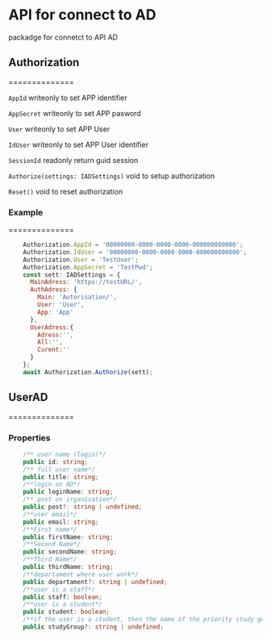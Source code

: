 # API for connect to AD
packadge for connetct to API AD

## Authorization
==============

`AppId` writeonly to set APP identifier 

`AppSecret` writeonly to set APP pasword

`User` writeonly to set APP User

`IdUser` writeonly to set APP User identifier

`SessionId` readonly return guid session

`Authorize(settings: IADSettings)` void to setup authorization

`Reset()` void to reset authorization


### Example
==============
```js
    Authorization.AppId = '00000000-0000-0000-0000-000000000000';
    Authorization.IdUser = '00000000-0000-0000-0000-000000000000';
    Authorization.User = 'TestUser';
    Authorization.AppSecret = 'TestPwd';
    const sett: IADSettings = {
      MainAdress: 'https://testURL/',
      AuthAdress: {
        Main: 'Autorisation/',
        User: 'User',
        App: 'App'
      },
      UserAdress:{
        Adress:'',
        All:'',
        Curent:''
      }
    };
    await Authorization.Authorize(sett);
```

## UserAD
==============

### Properties
```ts
    /** user name (login)*/
    public id: string;
    /** full user name*/
    public title: string;
    /**login on AD*/
    public loginName: string;
    /** post on irganisation*/
    public post?: string | undefined;
    /**user email*/
    public email: string;
    /**First name*/
    public firstName: string;
    /**Second Name*/
    public secondName: string;
    /**Third Name*/
    public thirdName: string;
    /**departament where user work*/
    public departament?: string | undefined;
    /**user is a staff*/
    public staff: boolean;
    /**user is a student*/
    public student: boolean;
    /**if the user is a student, then the name of the priority study group*/
    public studyGroup?: string | undefined;
```
